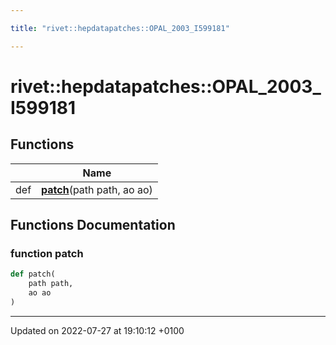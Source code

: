 ```yaml
---

title: "rivet::hepdatapatches::OPAL_2003_I599181"

---
```


# rivet::hepdatapatches::OPAL_2003_I599181



## Functions

|                | Name           |
| -------------- | -------------- |
| def | **[patch](http://example.org/namespaces/namespacerivet_1_1hepdatapatches_1_1opal__2003__i599181/#function-patch)**(path path, ao ao) |


## Functions Documentation

### function patch

```python
def patch(
    path path,
    ao ao
)
```






-------------------------------

Updated on 2022-07-27 at 19:10:12 +0100